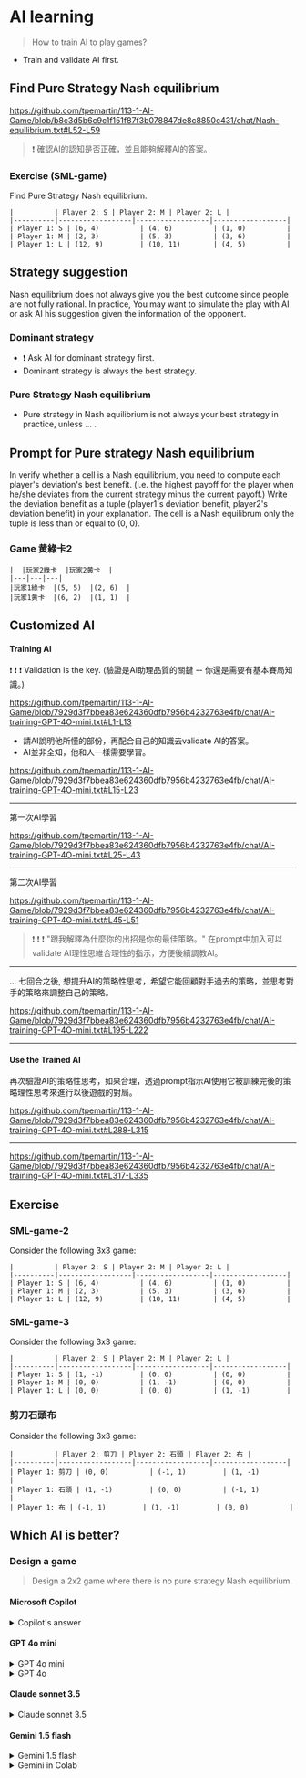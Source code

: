 # AI learning

> How to train AI to play games?

  - Train and validate AI first. 
  
## Find Pure Strategy Nash equilibrium

<https://github.com/tpemartin/113-1-AI-Game/blob/b8c3d5b6c9c1f151f87f3b078847de8c8850c431/chat/Nash-equilibrium.txt#L52-L59>


> :exclamation: 確認AI的認知是否正確，並且能夠解釋AI的答案。

### Exercise (SML-game)

Find Pure Strategy Nash equilibrium.

```
|          | Player 2: S | Player 2: M | Player 2: L |
|----------|------------------|------------------|------------------|
| Player 1: S | (6, 4)          | (4, 6)          | (1, 0)          |
| Player 1: M | (2, 3)          | (5, 3)          | (3, 6)          |
| Player 1: L | (12, 9)         | (10, 11)        | (4, 5)          |
```


## Strategy suggestion

Nash equilibrium does not always give you the best outcome since people are not fully rational. In practice, You may want to simulate the play with AI or ask AI his suggestion given the information of the opponent.

### Dominant strategy

  - :exclamation: Ask AI for dominant strategy first. 
  - Dominant strategy is always the best strategy. 

### Pure Strategy Nash equilibrium

  - Pure strategy in Nash equilibrium is not always your best strategy in practice, unless ... . 


## Prompt for Pure strategy Nash equilibrium

In verify whether a cell is a Nash equilibrium, you need to compute each player's deviation's best benefit. (i.e. the highest payoff for the player when he/she deviates from the current strategy minus the current payoff.) Write the deviation benefit as a tuple (player1's deviation benefit, player2's deviation benefit) in your explanation. The cell is a Nash equilibrum only the tuple is less than or equal to (0, 0).

### Game 黄綠卡2

```
|  |玩家2綠卡  |玩家2黄卡  |
|---|---|---|
|玩家1綠卡  |(5, 5)  |(2, 6)  |
|玩家1黄卡  |(6, 2)  |(1, 1)  |
```


## Customized AI

#### Training AI

:exclamation: :exclamation: :exclamation: Validation is the key. (驗證是AI助理品質的關鍵 -- 你還是需要有基本賽局知識。) 

<https://github.com/tpemartin/113-1-AI-Game/blob/7929d3f7bbea83e624360dfb7956b4232763e4fb/chat/AI-training-GPT-4O-mini.txt#L1-L13>

  - 請AI說明他所懂的部份，再配合自己的知識去validate AI的答案。  
  - AI並非全知，他和人一樣需要學習。  

<https://github.com/tpemartin/113-1-AI-Game/blob/7929d3f7bbea83e624360dfb7956b4232763e4fb/chat/AI-training-GPT-4O-mini.txt#L15-L23>

*** 

第一次AI學習

<https://github.com/tpemartin/113-1-AI-Game/blob/7929d3f7bbea83e624360dfb7956b4232763e4fb/chat/AI-training-GPT-4O-mini.txt#L25-L43>

***

第二次AI學習

<https://github.com/tpemartin/113-1-AI-Game/blob/7929d3f7bbea83e624360dfb7956b4232763e4fb/chat/AI-training-GPT-4O-mini.txt#L45-L51>

> :exclamation: :exclamation: :exclamation: "跟我解釋為什麼你的出招是你的最佳策略。" 在prompt中加入可以validate AI理性思維合理性的指示，方便後續調教AI。

***

... 七回合之後, 想提升AI的策略性思考，希望它能回顧對手過去的策略，並思考對手的策略來調整自己的策略。

<https://github.com/tpemartin/113-1-AI-Game/blob/7929d3f7bbea83e624360dfb7956b4232763e4fb/chat/AI-training-GPT-4O-mini.txt#L195-L222>


***

#### Use the Trained AI 

再次驗證AI的策略性思考，如果合理，透過prompt指示AI使用它被訓練完後的策略理性思考來進行以後遊戲的對局。

<https://github.com/tpemartin/113-1-AI-Game/blob/7929d3f7bbea83e624360dfb7956b4232763e4fb/chat/AI-training-GPT-4O-mini.txt#L288-L315>

***

<https://github.com/tpemartin/113-1-AI-Game/blob/7929d3f7bbea83e624360dfb7956b4232763e4fb/chat/AI-training-GPT-4O-mini.txt#L317-L335>

## Exercise

### SML-game-2

Consider the following 3x3 game:
   
   ```
   |          | Player 2: S | Player 2: M | Player 2: L |
   |----------|------------------|------------------|------------------|
   | Player 1: S | (6, 4)          | (4, 6)          | (1, 0)          |
   | Player 1: M | (2, 3)          | (5, 3)          | (3, 6)          |
   | Player 1: L | (12, 9)         | (10, 11)        | (4, 5)          |
   ```

### SML-game-3

Consider the following 3x3 game: 

   ```
   |          | Player 2: S | Player 2: M | Player 2: L |
   |----------|------------------|------------------|------------------|
   | Player 1: S | (1, -1)         | (0, 0)          | (0, 0)          |
   | Player 1: M | (0, 0)          | (1, -1)         | (0, 0)          |
   | Player 1: L | (0, 0)          | (0, 0)          | (1, -1)         |
   ```

### 剪刀石頭布

Consider the following 3x3 game: 

   ```
   |          | Player 2: 剪刀 | Player 2: 石頭 | Player 2: 布 |
   |----------|------------------|------------------|------------------|
   | Player 1: 剪刀 | (0, 0)          | (-1, 1)         | (1, -1)         |
   | Player 1: 石頭 | (1, -1)         | (0, 0)          | (-1, 1)         |
   | Player 1: 布 | (-1, 1)         | (1, -1)         | (0, 0)          |
   ```

## Which AI is better? 

### Design a game

> Design a 2x2 game where there is no pure strategy Nash equilibrium.

#### Microsoft Copilot 

<details>
<summary>Copilot's answer</summary>

*** 

Sure! Let's design a 2x2 game where there is no pure strategy Nash equilibrium. Here's an example:

##### Game Matrix

|          | Player B: Left | Player B: Right |
|----------|----------------|-----------------|
| **Player A: Up**    | (2, 1)          | (0, 0)           |
| **Player A: Down**  | (0, 0)          | (1, 2)           |

##### Explanation

In this game:
- If Player A chooses Up and Player B chooses Left, the payoff is (2, 1).
- If Player A chooses Up and Player B chooses Right, the payoff is (0, 0).
- If Player A chooses Down and Player B chooses Left, the payoff is (0, 0).
- If Player A chooses Down and Player B chooses Right, the payoff is (1, 2).

To check for pure strategy Nash equilibria, we need to see if there are any strategies where neither player can improve their payoff by unilaterally changing their strategy.

1. **Player A: Up, Player B: Left** - Player B can switch to Right to get a higher payoff (2 instead of 1).
2. **Player A: Up, Player B: Right** - Player A can switch to Down to get a higher payoff (1 instead of 0).
3. **Player A: Down, Player B: Left** - Player B can switch to Right to get a higher payoff (2 instead of 0).
4. **Player A: Down, Player B: Right** - Player A can switch to Up to get a higher payoff (2 instead of 1).

Since in each case, at least one player can improve their payoff by changing their strategy, there is no pure strategy Nash equilibrium in this game.

Would you like to explore more about mixed strategy Nash equilibria or any other game theory concepts?

*** 

</details>

#### GPT 4o mini  

<details>
<summary>GPT 4o mini</summary>


***

In game theory, a 2x2 game is represented by a payoff matrix involving two players, each with two strategies. To create a game with no pure strategy Nash equilibrium, we need to design it so that for each combination of strategies, at least one player would prefer to deviate to the other strategy.

Let's define two players, Player A and Player B. Each player has two strategies:

- Player A: Strategy 1 (A1) and Strategy 2 (A2)
- Player B: Strategy 1 (B1) and Strategy 2 (B2)

The payoff matrix might look as follows:

|         | B1         | B2         |
|---------|------------|------------|
| A1      | (2, 2)     | (0, 3)     |
| A2      | (3, 0)     | (1, 1)     |

##### Payoff Explanation:
- **(2, 2)**: If Player A chooses A1 and Player B chooses B1.
- **(0, 3)**: If Player A chooses A1 and Player B chooses B2.
- **(3, 0)**: If Player A chooses A2 and Player B chooses B1.
- **(1, 1)**: If Player A chooses A2 and Player B chooses B2.

##### Analyzing the Payoffs:
1. If both players choose (A1, B1): 
   - Player A gets 2, but would get 3 by switching to A2 (deviation).
2. If both players choose (A1, B2):
   - Player B gets 3, but would get 2 by switching to B1 (deviation).
3. If both players choose (A2, B1):
   - Player A gets 3, but would get 1 by switching to A1 (deviation).
4. If both players choose (A2, B2):
   - Player B gets 1, but would get 2 by switching to B1 (deviation).

##### Conclusion:
In all scenarios, at least one player has an incentive to deviate from the strategy they are currently using. Therefore, there is no combination of strategies (no pure strategy Nash equilibrium) where both players can choose a strategy and have no incentive to unilaterally change their strategy.

This type of game is often used to illustrate concepts in mixed strategies, where players randomize over their choices. In this particular game, both players would find it optimal to randomize between their strategies to reach a mixed strategy Nash equilibrium.

***

</details>

<details>

#### GPT 4o

<summary>GPT 4o</summary>

***

To design a 2x2 game with no pure strategy Nash equilibrium, we need a game where players can never settle on a single strategy pair that is best responding to each other. One common example of such a game is the Matching Pennies game.

**Game Description:**

- Two players, Player A and Player B.
- Each player has two strategies: Heads (H) or Tails (T).
- Player A wins if both players choose the same strategy (both choose Heads or both choose Tails).
- Player B wins if the players choose different strategies (one chooses Heads and the other chooses Tails).

Here is the payoff matrix for the game:

|           | Player B: H | Player B: T |
|-----------|-------------|-------------|
| **Player A: H** | 1, -1      | -1, 1      |
| **Player A: T** | -1, 1      | 1, -1      |

**Analysis:**

- If Player A chooses H and Player B chooses H, Player A earns 1 and Player B earns -1. 
- If Player A chooses H and Player B chooses T, Player A earns -1 and Player B earns 1.
- If Player A chooses T and Player B chooses H, Player A earns -1 and Player B earns 1.
- If Player A chooses T and Player B chooses T, Player A earns 1 and Player B earns -1.

In this game, there is no pair of pure strategies where both players are best responding to each other. If Player A chooses a strategy, Player B will always want to choose the opposite strategy and vice versa. Thus, no pure strategy Nash equilibrium exists in this game.

***

</details>

#### Claude sonnet 3.5

<details>

<summary>Claude sonnet 3.5</summary>

***

Here's a simple 2x2 game with no pure strategy Nash equilibrium:

Player 2
           Left     Right
Up     (2,1)    (1,2)
Down   (1,2)    (2,1)

Player 1's payoffs are listed first in each cell, Player 2's payoffs second.

Let's verify there's no pure strategy Nash equilibrium:
1. (Up, Left): Not stable because Player 2 wants to switch to Right
2. (Up, Right): Not stable because Player 1 wants to switch to Down
3. (Down, Left): Not stable because Player 1 wants to switch to Up
4. (Down, Right): Not stable because Player 2 wants to switch to Left

This game does have a mixed strategy Nash equilibrium where both players play each strategy with probability 1/2.

Note: This is similar to the "Matching Pennies" game, a classic example of a game with no pure strategy Nash equilibrium.

***

</details>

#### Gemini 1.5 flash  

<details>

<summary>Gemini 1.5 flash</summary>


***

**A 2x2 Game with No Pure Strategy Nash Equilibrium**

Let's consider a game between two players, Player A and Player B. Each player has two strategies: Strategy 1 and Strategy 2.

**Payoff Matrix:**

|        | Player B |
|--------|-----------|
| Player A | S1 | S2 |
|--------|-----------|
|  S1    | 2, 1 | 0, 0 |
|  S2    | 0, 0 | 1, 2 |

**Understanding the Payoff Matrix:**

* **Row Player (Player A):** Chooses a row (S1 or S2).
* **Column Player (Player B):** Chooses a column (S1 or S2).
* **Payoff:** The numbers in each cell represent the payoffs for Player A (first number) and Player B (second number).

**Why there's no Pure Strategy Nash Equilibrium:**

A Nash equilibrium is a strategy profile where no player has an incentive to deviate unilaterally. In other words, both players are playing their best response to each other's strategy.

In this game:

1. **If Player A chooses S1:**
   * Player B's best response is S1.
2. **If Player A chooses S2:**
   * Player B's best response is S2.
3. **If Player B chooses S1:**
   * Player A's best response is S1.
4. **If Player B chooses S2:**
   * Player A's best response is S2.

As you can see, there's no combination of strategies where both players are simultaneously playing their best response to each other. Therefore, there's no pure strategy Nash equilibrium in this game.

**To find a solution, we'd need to consider mixed strategies, where players randomize their choices.** This would involve calculating probabilities for each strategy and finding a combination that leaves no player with an incentive to deviate. 

Would you like to explore mixed strategy Nash equilibria or other game theory concepts?

***

</details>

<details>

#### Gemini in Colab

<summary>Gemini in Colab</summary>

***

Okay, here's a design for a 2x2 game with no pure strategy Nash equilibrium, along with an explanation:

The Game:

Consider a game with two players, Player 1 and Player 2. Each player has two strategies: A and B. The payoffs for each player are represented in the following matrix:

 
Player 2
          A      B
   Player 1
      A   (0,0)  (1,-1)
      B  (-1,1) (0,0)
Use code with caution
Explanation:

Payoffs: The numbers in each cell represent the payoffs for each player. The first number is the payoff for Player 1, and the second number is the payoff for Player 2. For example, if Player 1 chooses strategy A and Player 2 chooses strategy B, Player 1 gets a payoff of 1 and Player 2 gets a payoff of -1.

No Pure Strategy Nash Equilibrium: A pure strategy Nash equilibrium is a situation where neither player can improve their payoff by unilaterally changing their strategy. In this game:

If Player 1 chooses A, Player 2 is better off choosing B.

If Player 1 chooses B, Player 2 is better off choosing A.

If Player 2 chooses A, Player 1 is better off choosing B.

If Player 2 chooses B, Player 1 is better off choosing A.

Since there is always an incentive for one player to switch strategies, there is no pure strategy Nash equilibrium.

Intuition:

This game is similar to the classic "Matching Pennies" game. Each player wants to outguess the other. There is no stable outcome where both players are satisfied with their choices. This type of game often leads to cyclical behavior where players constantly switch strategies.

Additional Notes:

This game does have a mixed strategy Nash equilibrium, where players randomly choose their strategies with certain probabilities.
This is just one example of a 2x2 game with no pure strategy Nash equilibrium. There are other possible designs.
I hope this helps! Let me know if you have any other questions.

***

</details>
